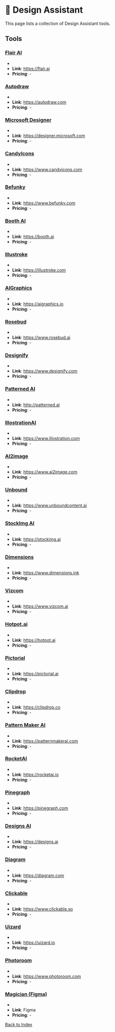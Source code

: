 # 🎨 Design Assistant

This page lists a collection of Design Assistant tools.

## Tools

### [Flair AI](https://flair.ai)
-
- **Link**: https://flair.ai
- **Pricing**: -

### [Autodraw](https://autodraw.com)
-
- **Link**: https://autodraw.com
- **Pricing**: -

### [Microsoft Designer](https://designer.microsoft.com)
-
- **Link**: https://designer.microsoft.com
- **Pricing**: -

### [CandyIcons](https://www.candyicons.com)
-
- **Link**: https://www.candyicons.com
- **Pricing**: -

### [Befunky](https://www.befunky.com)
-
- **Link**: https://www.befunky.com
- **Pricing**: -

### [Booth AI](https://booth.ai)
-
- **Link**: https://booth.ai
- **Pricing**: -

### [Illustroke](https://illustroke.com)
-
- **Link**: https://illustroke.com
- **Pricing**: -

### [AIGraphics](https://aigraphics.io)
-
- **Link**: https://aigraphics.io
- **Pricing**: -

### [Rosebud](https://www.rosebud.ai)
-
- **Link**: https://www.rosebud.ai
- **Pricing**: -

### [Designify](https://www.designify.com)
-
- **Link**: https://www.designify.com
- **Pricing**: -

### [Patterned AI](http://patterned.ai)
-
- **Link**: http://patterned.ai
- **Pricing**: -

### [IllostrationAI](https://www.illostration.com)
-
- **Link**: https://www.illostration.com
- **Pricing**: -

### [AI2image](https://www.ai2image.com)
-
- **Link**: https://www.ai2image.com
- **Pricing**: -

### [Unbound](https://www.unboundcontent.ai)
-
- **Link**: https://www.unboundcontent.ai
- **Pricing**: -

### [StockImg AI](https://stockimg.ai)
-
- **Link**: https://stockimg.ai
- **Pricing**: -

### [Dimensions](https://www.dimensions.ink)
-
- **Link**: https://www.dimensions.ink
- **Pricing**: -

### [Vizcom](https://www.vizcom.ai)
-
- **Link**: https://www.vizcom.ai
- **Pricing**: -

### [Hotpot.ai](https://hotpot.ai)
-
- **Link**: https://hotpot.ai
- **Pricing**: -

### [Pictorial](https://pictorial.ai)
-
- **Link**: https://pictorial.ai
- **Pricing**: -

### [Clipdrop](https://clipdrop.co)
-
- **Link**: https://clipdrop.co
- **Pricing**: -

### [Pattern Maker AI](https://patternmakerai.com)
-
- **Link**: https://patternmakerai.com
- **Pricing**: -

### [RocketAI](https://rocketai.io)
-
- **Link**: https://rocketai.io
- **Pricing**: -

### [Pinegraph](https://pinegraph.com)
-
- **Link**: https://pinegraph.com
- **Pricing**: -

### [Designs AI](https://designs.ai)
-
- **Link**: https://designs.ai
- **Pricing**: -

### [Diagram](https://diagram.com)
-
- **Link**: https://diagram.com
- **Pricing**: -

### [Clickable](https://www.clickable.so)
-
- **Link**: https://www.clickable.so
- **Pricing**: -

### [Uizard](https://uizard.io)
-
- **Link**: https://uizard.io
- **Pricing**: -

### [Photoroom](https://www.photoroom.com)
-
- **Link**: https://www.photoroom.com
- **Pricing**: -

### [Magician (Figma)](Figma)
-
- **Link**: Figma
- **Pricing**: -


[Back to Index](./README.MD)